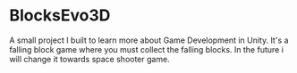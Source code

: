 # BlocksEvo3D
A small project I built to learn more about Game Development in Unity.
It's a falling block game where you must collect the falling blocks.
In the future i will change it towards space shooter game.
